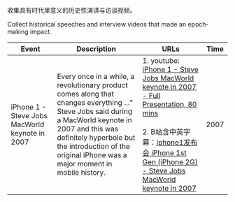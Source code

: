 收集具有时代里意义的历史性演讲与访谈视频。

Collect historical speeches and interview videos that made an epoch-making impact.

|Event|Description|URLs|Time|
|-|-|-|-|
|iPhone 1 - Steve Jobs MacWorld keynote in 2007|Every once in a while, a revolutionary product comes along that changes everything ..." Steve Jobs said during a MacWorld keynote in 2007 and this was definitely hyperbole but the introduction of the original iPhone was a major moment in mobile history. |1. youtube: [iPhone 1 - Steve Jobs MacWorld keynote in 2007 - Full Presentation, 80 mins](https://www.youtube.com/watch?v=VQKMoT-6XSg) <br><br> 2. B站含中英字幕：[iphone1发布会 iPhone 1st Gen (iPhone 2G) - Steve Jobs MacWorld keynote in 2007](https://www.bilibili.com/video/BV1tA411J7RV/)|2007|
